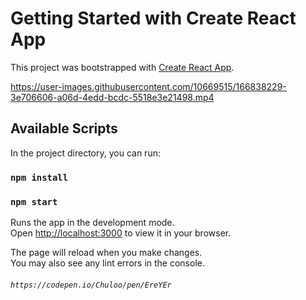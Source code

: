 # Getting Started with Create React App

This project was bootstrapped with [Create React App](https://github.com/facebook/create-react-app).

https://user-images.githubusercontent.com/10669515/166838229-3e706606-a06d-4edd-bcdc-5518e3e21498.mp4


## Available Scripts

In the project directory, you can run:

### `npm install`

### `npm start`

Runs the app in the development mode.\
Open [http://localhost:3000](http://localhost:3000) to view it in your browser.

The page will reload when you make changes.\
You may also see any lint errors in the console.

###### `https://codepen.io/Chuloo/pen/EreYEr`
